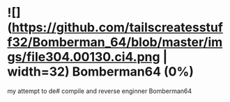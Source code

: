 # ![](https://github.com/tailscreatesstuff32/Bomberman_64/blob/master/imgs/file304.00130.ci4.png | width=32) Bomberman64 (0%)

my attempt to de# compile and reverse enginner Bomberman64
